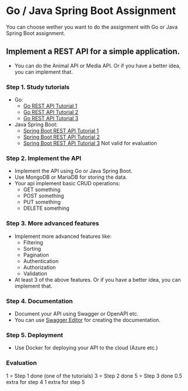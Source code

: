 # Go / Java Spring Boot Assignment

You can choose wether you want to do the assignment with Go or Java Spring Boot assignment.

## Implement a REST API for a simple application.
* You can do the Animal API or Media API. Or if you have a better idea, you can implement that.

### Step 1. Study tutorials
* Go: 
    * [Go REST API Tutorial 1](https://tutorialedge.net/golang/creating-restful-api-with-golang/)
    * [Go REST API Tutorial 2](https://www.youtube.com/watch?v=SonwZ6MF5BE)
    * [Go REST API Tutorial 3](https://www.youtube.com/watch?v=lNd7XlXwlho)
* Java Spring Boot: 
    * [Spring Boot REST API Tutorial 1](https://www.youtube.com/watch?v=31KTdfRH6nY)
    * [Spring Boot REST API Tutorial 2](https://www.youtube.com/watch?v=vtPkZShrvXQ)
    * [Spring Boot REST API Tutorial 3](https://www.youtube.com/watch?v=Zo9xQzibp4Y&t=267s) Not valid for evaluation

### Step 2. Implement the API
* Implement the API using Go or Java Spring Boot.
* Use MongoDB or MariaDB for storing the data.
* Your api implement basic CRUD operations: 
    * GET something
    * POST something
    * PUT something
    * DELETE something

### Step 3. More advanced features
* Implement more advanced features like:
    * Filtering
    * Sorting
    * Pagination
    * Authentication
    * Authorization
    * Validation
* At least 3 of the above features. Or if you have a better idea, you can implement that.

### Step 4. Documentation
* Document your API using Swagger or OpenAPI etc.
* You can use [Swagger Editor](https://editor.swagger.io/) for creating the documentation.

### Step 5. Deployment
* Use Docker for deploying your API to the cloud (Azure etc.)

### Evaluation
1 = Step 1 done (one of the tutorials)
3 = Step 2 done
5 = Step 3 done
0.5 extra for step 4
1 extra for step 5

